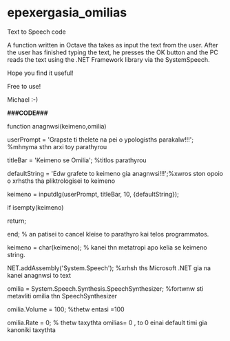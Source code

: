 # epexergasia_omilias
Text to Speech code


A function written in Octave tha takes as input the text from the user. After the user has finished typing the text, he presses the OK button and the PC reads the text using the .NET Framework library via the SystemSpeech.

Hope you find it useful!

Free to use!

Michael :-)

**###CODE###**

function anagnwsi(keimeno,omilia)

userPrompt = 'Grapste ti thelete na pei o ypologisths parakalw!!!'; %mhnyma sthn arxi toy parathyrou

titleBar = 'Keimeno se Omilia'; %titlos parathyrou

defaultString = 'Edw grafete to keimeno gia anagnwsi!!!';%xwros ston opoio o xrhsths tha pliktrologisei to keimeno

keimeno = inputdlg(userPrompt, titleBar, 10, {defaultString});

if isempty(keimeno)
  
  return;

end; % an patisei to cancel kleise to parathyro kai telos programmatos.

keimeno = char(keimeno); % kanei thn metatropi apo kelia se keimeno string.

NET.addAssembly('System.Speech'); %xrhsh ths Microsoft .NET gia na kanei anagnwsi to text

omilia = System.Speech.Synthesis.SpeechSynthesizer; %fortwnw sti metavliti omilia thn SpeechSynthesizer

omilia.Volume = 100; %thetw entasi =100

omilia.Rate = 0; % thetw taxythta omilias= 0 , to 0 einai default timi gia kanoniki taxythta
